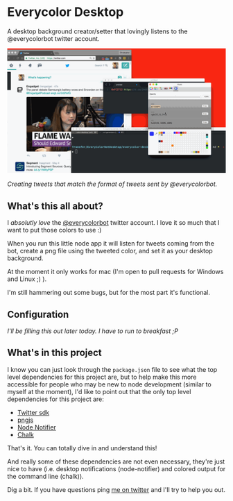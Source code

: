 # Everycolor Desktop

A desktop background creator/setter that lovingly listens to the @everycolorbot twitter account. 

![demogif](readmeAttachments/everycolordesktopinaction.gif)

_Creating tweets that match the format of tweets sent by @everycolorbot._

## What's this all about?

I _absolutly love_ the [@everycolorbot](https://twitter.com/everycolorbot) twitter account. I love it so much that I want to put those colors to use :)

When you run this little node app it will listen for tweets coming from the bot, create a png file using the tweeted color, and set it as your desktop background. 

At the moment it only works for mac (I'm open to pull requests for Windows and Linux ;) ).

I'm still hammering out some bugs, but for the most part it's functional.

## Configuration

_I'll be filling this out later today. I have to run to breakfast ;P_

## What's in this project

I know you can just look through the `package.json` file to see what the top level dependencies for this project are, but to help make this more accessible for people who may be new to node development (similar to myself at the moment), I'd like to point out that the only top level dependencies for this project are:

- [Twitter sdk](https://www.npmjs.com/package/twitter)
- [pngjs](https://www.npmjs.com/package/pngjs)
- [Node Notifier](https://www.npmjs.com/package/node-notifier)
- [Chalk](https://www.npmjs.com/package/chalk)

That's it. You can totally dive in and understand this!

And really some of these dependencies are not even necessary, they're just nice to have (i.e. desktop notifications (node-notifier) and colored output for the command line (chalk)). 

Dig a bit. If you have questions ping [me on twitter](https://twitter.com/cschmitz81) and I'll try to help you out.
